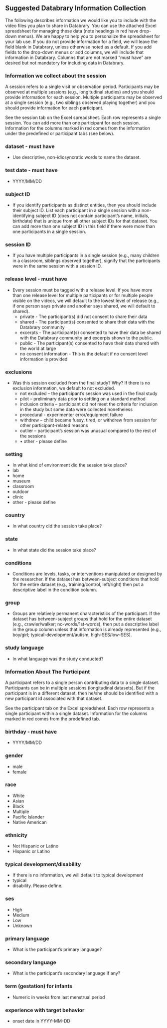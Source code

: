 ## Suggested Databrary Information Collection

The following describes information we would like you to include with the video files you plan to share in Databrary. You can use the attached Excel spreadsheet for managing these data (note headings in red have drop-down menus). We are happy to help you to personalize the spreadsheet for your lab use. If you do not provide information for a field, we will leave the field blank in Databrary, unless otherwise noted as a default. If you add fields to the drop-down menus or add columns, we will include that information in Databrary. Columns that are not marked “must have” are desired but not mandatory for including data in Databrary.

### Information we collect about the session

A session refers to a single visit or observation period. Participants may be observed at multiple sessions (e.g., longitudinal studies) and you should provide information for each session. Multiple participants may be observed at a single session (e.g., two siblings observed playing together) and you should provide information for each participant.

See the session tab on the Excel spreadsheet. Each row represents a single session. You can add more than one participant for each session. Information for the columns marked in red comes from the information under the predefined or participant tabs (see below).

### dataset - must have
* Use descriptive, non-idiosyncratic words to name the dataset.

### test date - must have 
 *  YYYY/MM/DD

### subject ID
* If you identify participants as distinct entities, then you should include their subject ID. List each participant in a single session with a non-identifying subject ID (does not contain participant’s name, initials, birthdate) that is unique from all other subject IDs for that dataset. You can add more than one subject ID in this field if there were more than one participants in a single session. 

### session ID
* If you have multiple participants in a single session (e.g., many children in a classroom, siblings observed together), signify that the participants were in the same session with a session ID.
 
### release level - must have
* Every session must be tagged with a release level. If you have more than one release level for multiple participants or for multiple people visible on the videos, we will default to the lowest level of release (e.g., if one person says private and another says shared, we will default to shared).
	* private - The participant(s) did not consent to share their data
 	* shared - The participant(s) consented to share their data with the Databrary community
 	* excerpts - The participant(s) consented to have their data be shared with the Databrary community and excerpts shown to the public.
 	* public - The participant(s) consented to have their data shared with the world at large
 	* no consent information - This is the default if no consent level information is provided
 
### exclusions
* Was this session excluded from the final study? Why? If there is no exclusion information, we default to not excluded.
	* not excluded – the participant’s session was used in the final study
	* pilot – preliminary data prior to settling on a standard method   
	* 	inclusion criteria – participant did not meet the criteria for inclusion in the study but some data were collected nonetheless
	* 	procedural - experimenter error/equipment failure
	* 	withdrew – child became fussy, tired, or withdrew from session for other participant-related reasons
	* 	outlier – participant’s session was unusual compared to the rest of the sessions
	* •	other - please define
	
### setting
 * In what kind of environment did the session take place? 
  * lab
  * home
  * museum
  * classroom
  * outdoor
  * clinic
  * other - please define

### country
* In what country did the session take place?

### state
* In what state did the session take place? 

### conditions 
 * Conditions are levels, tasks, or interventions manipulated or designed by the researcher. If the dataset has between-subject conditions that hold for the entire dataset (e.g., training/control, left/right) then put a descriptive label in the condition column.
 
### group
* Groups are relatively permanent characteristics of the participant. If the dataset has between-subject groups that hold for the entire dataset (e.g., crawler/walker; no-words/1st-words), then put a descriptive label in the group column unless that information is already represented (e.g., boy/girl; typical-development/autism, high-SES/low-SES).
	
### study language
* In what language was the study conducted? 
  

### Information About The Participant
A participant refers to a single person contributing data to a single dataset. Participants can be in multiple sessions (longitudinal datasets). But if the participant is in a different dataset, then he/she should be identified with a new participant id associated with that dataset.

See the participant tab on the Excel spreadsheet. Each row represents a single participant within a single dataset. Information for the columns marked in red comes from the predefined tab.
### birthday - must have 
 * YYYY/MM/DD
 
### gender 
 * male
 * female
 
### race
 * White
 * Asian
 * Black
 * Multiple
 * Pacific Islander
 * Native American
 
 
### ethnicity
 * Not Hispanic or Latino
 * Hispanic or Latino
 
### typical development/disability
 * If there is no information, we will default to typical development
  * typical 
  * disability. Please define.
 
### ses
 * High
 * Medium
 * Low
 * Unknown
 
### primary language
 * What is the participant’s primary language?

### secondary language
* What is the participant’s secondary language if any?
 
### term (gestation) for infants
 * Numeric in weeks from last menstrual period
 
### experience with target behavior 
 * onset date in YYYY-MM-DD 

  

	
	
	
	

	


 
